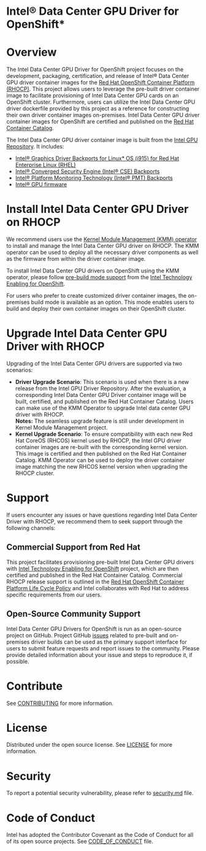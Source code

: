 # Intel® Data Center GPU Driver for OpenShift* 

# Overview
The Intel Data Center GPU Driver for OpenShift project focuses on the development, packaging, certification, and release of Intel® Data Center GPU driver container images for the [Red Hat OpenShift Container Platform (RHOCP)](https://www.redhat.com/en/technologies/cloud-computing/openshift/container-platform). This project allows users to leverage the pre-built driver container image to facilitate provisioning of Intel Data Center GPU cards on an OpenShift cluster. Furthermore, users can utilize the Intel Data Center GPU driver dockerfile provided by this project as a reference for constructing their own driver container images on-premises. Intel Data Center GPU driver container images for OpenShift are certified and published on the [Red Hat Container Catalog](https://catalog.redhat.com/software/containers/intel/intel-data-center-gpu-driver-container/6495ee55c8b2461e35fb8264).

The Intel Data Center GPU driver container image is built from the [Intel GPU Repository](https://github.com/intel-gpu). It includes:
- [Intel® Graphics Driver Backports for Linux* OS (i915) for Red Hat Enterprise Linux (RHEL)](https://github.com/intel-gpu/intel-gpu-i915-backports/tree/redhat/main) 
- [Intel® Converged Security Engine (Intel® CSE) Backports](https://github.com/intel-gpu/intel-gpu-cse-backports/tree/main)
- [Intel® Platform Monitoring Technology (Intel® PMT) Backports](https://github.com/intel-gpu/intel-gpu-pmt-backports/tree/main)
- [Intel® GPU firmware](https://github.com/intel-gpu/intel-gpu-firmware)

# Install Intel Data Center GPU Driver on RHOCP
We recommend users use the [Kernel Module Management (KMM) operator](https://docs.openshift.com/container-platform/4.12/hardware_enablement/kmm-kernel-module-management.html) to install and manage the Intel Data Center GPU driver on RHOCP. The KMM operator can be used to deploy all the necessary driver components as well as the firmware from within the driver container image. 

To install Intel Data Center GPU drivers on OpenShift using the KMM operator, please follow [pre-build mode support](https://github.com/intel/intel-technology-enabling-for-openshift/tree/main/kmmo#managing-intel-dgpu-driver-with-kmm-operator) from the [Intel Technology Enabling for OpenShift](https://github.com/intel/intel-technology-enabling-for-openshift). 

For users who prefer to create customized driver container images, the on-premises build mode is available as an option. This mode enables users to build and deploy their own container images on their OpenShift cluster.

# Upgrade Intel Data Center GPU Driver with RHOCP
Upgrading of the Intel Data Center GPU drivers are supported via two scenarios: 
- **Driver Upgrade Scenario**: This scenario is used when there is a new release from the Intel GPU Driver Repository. After the evaluation, a corresponding Intel Data Center GPU Driver container image will be built, certified, and published on the Red Hat Container Catalog. Users can make use of the KMM Operator to upgrade Intel data center GPU driver with RHOCP.  
**Notes:** The seamless upgrade feature is still under development in Kernel Module Management project.
- **Kernel Upgrade Scenario**: To ensure compatibility with each new Red Hat CoreOS (RHCOS) kernel used by RHOCP, the Intel GPU driver container images are re-built with the corresponding kernel version. This image is certified and then published on the Red Hat Container Catalog. KMM Operator can be used to deploy the driver container image matching the new RHCOS kernel version when upgrading the RHOCP cluster.

# Support
If users encounter any issues or have questions regarding Intel Data Center Driver with RHOCP, we recommend them to seek support through the following channels:
## Commercial Support from Red Hat
This project facilitates provisioning pre-built Intel Data Center GPU drivers with [Intel Technology Enabling for OpenShift](https://github.com/intel/intel-technology-enabling-for-openshift) project, which are then certified and published in the Red Hat Container Catalog. Commercial RHOCP release support is outlined in the [Red Hat OpenShift Container Platform Life Cycle Policy](https://access.redhat.com/support/policy/updates/openshift) and Intel collaborates with Red Hat to address specific requirements from our users.
## Open-Source Community Support
Intel Data Center GPU Drivers for OpenShift is run as an open-source project on GitHub. Project GitHub [issues](https://github.com/intel/intel-data-center-gpu-driver-for-openshift/issues) related to pre-built and on-premises driver builds can be used as the primary support interface for users to submit feature requests and report issues to the community. Please provide detailed information about your issue and steps to reproduce it, if possible.

# Contribute
See [CONTRIBUTING](/CONTRIBUTING.md) for more information.

# License
Distributed under the open source license. See [LICENSE](/LICENSE.txt) for more information.

# Security
To report a potential security vulnerability, please refer to [security.md](/security.md) file.

# Code of Conduct
Intel has adopted the Contributor Covenant as the Code of Conduct for all of its open source projects. See [CODE_OF_CONDUCT](/CODE_OF_CONDUCT.md) file.
